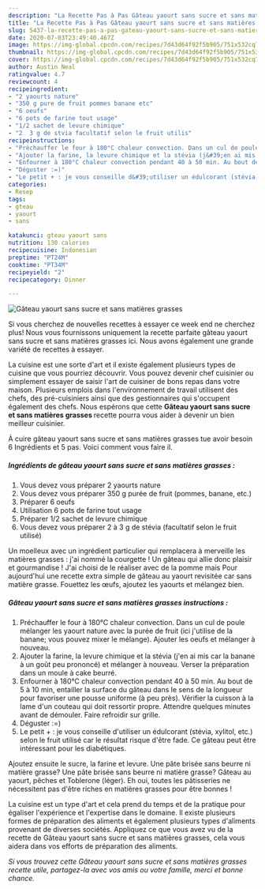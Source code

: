```yaml
---
description: "La Recette Pas à Pas Gâteau yaourt sans sucre et sans matières grasses"
title: "La Recette Pas à Pas Gâteau yaourt sans sucre et sans matières grasses"
slug: 5437-la-recette-pas-a-pas-gateau-yaourt-sans-sucre-et-sans-matieres-grasses
date: 2020-07-03T23:49:40.467Z
image: https://img-global.cpcdn.com/recipes/7d43d64f92f5b905/751x532cq70/gateau-yaourt-sans-sucre-et-sans-matieres-grasses-photo-principale-de-la-recette.jpg
thumbnail: https://img-global.cpcdn.com/recipes/7d43d64f92f5b905/751x532cq70/gateau-yaourt-sans-sucre-et-sans-matieres-grasses-photo-principale-de-la-recette.jpg
cover: https://img-global.cpcdn.com/recipes/7d43d64f92f5b905/751x532cq70/gateau-yaourt-sans-sucre-et-sans-matieres-grasses-photo-principale-de-la-recette.jpg
author: Austin Neal
ratingvalue: 4.7
reviewcount: 4
recipeingredient:
- "2 yaourts nature"
- "350 g pure de fruit pommes banane etc"
- "6 oeufs"
- "6 pots de farine tout usage"
- "1/2 sachet de levure chimique"
- "2  3 g de stvia facultatif selon le fruit utilis"
recipeinstructions:
- "Préchauffer le four à 180°C chaleur convection. Dans un cul de poule mélanger les yaourt nature avec la purée de fruit (ici j&#39;utilise de la banane; vous pouvez mixer le mélange). Ajouter les oeufs et mélanger à nouveau."
- "Ajouter la farine, la levure chimique et la stévia (j&#39;en ai mis car la banane à un goût peu prononcé) et mélanger à nouveau. Verser la préparation dans un moule à cake beurré."
- "Enfourner à 180°C chaleur convection pendant 40 à 50 min. Au bout de 5 à 10 min, entailler la surface du gâteau dans le sens de la longueur pour favoriser une pousse uniforme (à peu près). Vérifier la cuisson à la lame d&#39;un couteau qui doit ressortir propre. Attendre quelques minutes avant de démouler. Faire refroidir sur grille."
- "Déguster :=)"
- "Le petit + : je vous conseille d&#39;utiliser un édulcorant (stévia, xylitol, etc.) selon le fruit utilisé car le résultat risque d&#39;être fade. Ce gâteau peut être intéressant pour les diabétiques."
categories:
- Resep
tags:
- gteau
- yaourt
- sans

katakunci: gteau yaourt sans 
nutrition: 130 calories
recipecuisine: Indonesian
preptime: "PT24M"
cooktime: "PT34M"
recipeyield: "2"
recipecategory: Dinner

---
```



![Gâteau yaourt sans sucre et sans matières grasses](https://img-global.cpcdn.com/recipes/7d43d64f92f5b905/751x532cq70/gateau-yaourt-sans-sucre-et-sans-matieres-grasses-photo-principale-de-la-recette.jpg)

Si vous cherchez de nouvelles recettes à essayer ce week end ne cherchez plus! Nous vous fournissons uniquement la recette parfaite gâteau yaourt sans sucre et sans matières grasses ici. Nous avons également une grande variété de recettes à essayer.

La cuisine est une sorte d'art et il existe également plusieurs types de cuisine que vous pourriez découvrir. Vous pouvez devenir chef cuisinier ou simplement essayer de saisir l'art de cuisiner de bons repas dans votre maison. Plusieurs emplois dans l'environnement de travail utilisent des chefs, des pré-cuisiniers ainsi que des gestionnaires qui s'occupent également des chefs. Nous espérons que cette <strong> Gâteau yaourt sans sucre et sans matières grasses </strong> recette pourra vous aider à devenir un bien meilleur cuisinier.

<!--inarticleads1-->

À cuire gâteau yaourt sans sucre et sans matières grasses tue avoir besoin 6 Ingrédients et 5 pas. Voici comment vous faire il.

##### Ingrédients de gâteau yaourt sans sucre et sans matières grasses :

1. Vous devez vous préparer 2 yaourts nature
1. Vous devez vous préparer 350 g purée de fruit (pommes, banane, etc.)
1. Préparer 6 oeufs
1. Utilisation 6 pots de farine tout usage
1. Préparer 1/2 sachet de levure chimique
1. Vous devez vous préparer 2 à 3 g de stévia (facultatif selon le fruit utilisé)


Un moelleux avec un ingrédient particulier qui remplacera à merveille les matières grasses : j&#39;ai nommé la courgette ! Un gâteau qui allie donc plaisir et gourmandise ! J&#39;ai choisi de le réaliser avec de la pomme mais Pour aujourd&#39;hui une recette extra simple de gâteau au yaourt revisitée car sans matière grasse. Fouettez les œufs, ajoutez les yaourts et mélangez bien. 

<!--inarticleads2-->

##### Gâteau yaourt sans sucre et sans matières grasses instructions :

1. Préchauffer le four à 180°C chaleur convection. Dans un cul de poule mélanger les yaourt nature avec la purée de fruit (ici j&#39;utilise de la banane; vous pouvez mixer le mélange). Ajouter les oeufs et mélanger à nouveau.
1. Ajouter la farine, la levure chimique et la stévia (j&#39;en ai mis car la banane à un goût peu prononcé) et mélanger à nouveau. Verser la préparation dans un moule à cake beurré.
1. Enfourner à 180°C chaleur convection pendant 40 à 50 min. Au bout de 5 à 10 min, entailler la surface du gâteau dans le sens de la longueur pour favoriser une pousse uniforme (à peu près). Vérifier la cuisson à la lame d&#39;un couteau qui doit ressortir propre. Attendre quelques minutes avant de démouler. Faire refroidir sur grille.
1. Déguster :=)
1. Le petit + : je vous conseille d&#39;utiliser un édulcorant (stévia, xylitol, etc.) selon le fruit utilisé car le résultat risque d&#39;être fade. Ce gâteau peut être intéressant pour les diabétiques.


Ajoutez ensuite le sucre, la farine et levure. Une pâte brisée sans beurre ni matière grasse? Une pâte brisée sans beurre ni matière grasse? Gâteau au yaourt, pêches et Toblerone (léger). Eh oui, toutes les pâtisseries ne nécessitent pas d&#39;être riches en matières grasses pour être bonnes ! 

<!--inarticleads1-->

<p>
La cuisine est un type d'art et cela prend du temps et de la pratique pour égaliser l'expérience et l'expertise dans le domaine. Il existe plusieurs formes de préparation des aliments et également plusieurs types d'aliments provenant de diverses sociétés. Appliquez ce que vous avez vu de la recette de Gâteau yaourt sans sucre et sans matières grasses, cela vous aidera dans vos efforts de préparation des aliments.
</p>

<p>
<i>Si vous trouvez cette Gâteau yaourt sans sucre et sans matières grasses recette utile, partagez-la avec vos amis ou votre famille, merci et bonne chance.</i>
</p>
